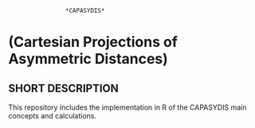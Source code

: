                     *CAPASYDIS* 
(Cartesian Projections of Asymmetric Distances) 	 
===========================================================
## SHORT DESCRIPTION   
This repository includes the implementation in R of the CAPASYDIS main concepts and calculations. 


